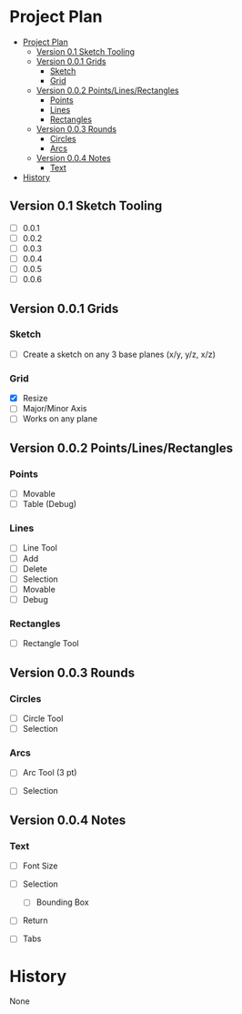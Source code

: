 # Project Plan

- [Project Plan](#project-plan)
  - [Version 0.1 Sketch Tooling](#version-01-sketch-tooling)
  - [Version 0.0.1 Grids](#version-001-grids)
    - [Sketch](#sketch)
    - [Grid](#grid)
  - [Version 0.0.2 Points/Lines/Rectangles](#version-002-pointslinesrectangles)
    - [Points](#points)
    - [Lines](#lines)
    - [Rectangles](#rectangles)
  - [Version 0.0.3 Rounds](#version-003-rounds)
    - [Circles](#circles)
    - [Arcs](#arcs)
  - [Version 0.0.4 Notes](#version-004-notes)
    - [Text](#text)
- [History](#history)


## Version 0.1 Sketch Tooling

- [ ] 0.0.1
- [ ] 0.0.2
- [ ] 0.0.3
- [ ] 0.0.4
- [ ] 0.0.5
- [ ] 0.0.6

## Version 0.0.1 Grids

### Sketch

- [ ] Create a sketch on any 3 base planes (x/y, y/z, x/z)

### Grid

- [x] Resize 
- [ ] Major/Minor Axis
- [ ] Works on any plane

## Version 0.0.2 Points/Lines/Rectangles

### Points

- [ ] Movable
- [ ] Table (Debug)

### Lines

- [ ] Line Tool
- [ ] Add
- [ ] Delete
- [ ] Selection
- [ ] Movable
- [ ] Debug

### Rectangles
- [ ] Rectangle Tool


## Version 0.0.3 Rounds

### Circles

- [ ] Circle Tool
- [ ] Selection

### Arcs

- [ ] Arc Tool (3 pt)
- [ ] Selection


## Version 0.0.4 Notes

### Text

- [ ] Font Size
- [ ] Selection
  - [ ] Bounding Box
- [ ] Return
- [ ] Tabs 


# History
None